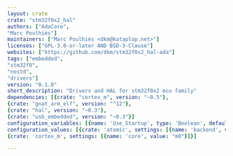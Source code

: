 ```yaml
---
layout: crate
crate: "stm32f0x2_hal"
authors: ["AdaCore",
"Marc Poulhiès"]
maintainers: ["Marc Poulhiès <dkm@kataplop.net>"]
licenses: ["GPL-3.0-or-later AND BSD-3-Clause"]
websites: ["https://github.com/dkm/stm32f0x2_hal-ada"]
tags: ["embedded",
"stm32f0",
"nostd",
"drivers"]
version: "0.1.0"
short_description: "Drivers and HAL for stm32f0x2 mcu family"
dependencies: [{crate: "cortex_m", version: "~0.5"},
{crate: "gnat_arm_elf", version: "^12"},
{crate: "hal", version: "~0.3"},
{crate: "usb_embedded", version: "~0.3"}]
configuration_variables: [{name: 'Use_Startup', type: 'Boolean', default: "TRUE"}]
configuration_values: [{crate: 'atomic', settings: [{name: 'backend', value: "armv6m"}]},
{crate: 'cortex_m', settings: [{name: 'core', value: "m0"}]}]

---
```



